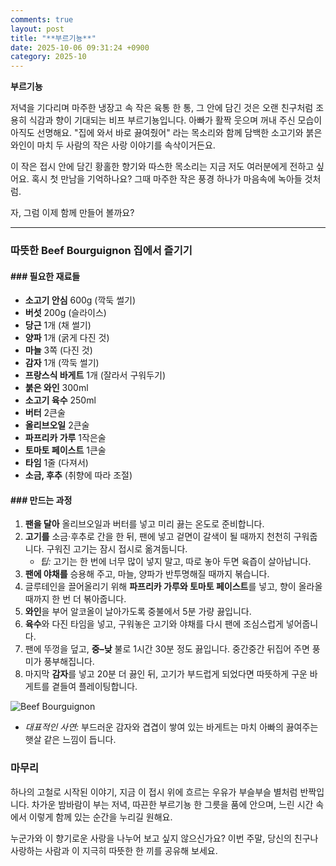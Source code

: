 ```yaml
---
comments: true
layout: post
title: "**부르기뇽**"
date: 2025-10-06 09:31:24 +0900
category: 2025-10
---
```


**부르기뇽**

저녁을 기다리며 마주한 냉장고 속 작은 육통 한 통, 그 안에 담긴 것은 오랜 친구처럼 조용히 식감과 향이 기대되는 비프 부르기뇽입니다. 아빠가 활짝 웃으며 꺼내 주신 모습이 아직도 선명해요. "집에 와서 바로 끓여줬어" 라는 목소리와 함께 담백한 소고기와 붉은 와인이 마치 두 사람의 작은 사랑 이야기를 속삭이거든요.  

이 작은 접시 안에 담긴 황홀한 향기와 따스한 목소리는 지금 저도 여러분에게 전하고 싶어요. 혹시 첫 만남을 기억하나요? 그때 마주한 작은 풍경 하나가 마음속에 녹아들 것처럼. 

자, 그럼 이제 함께 만들어 볼까요?

---

### 따뜻한 Beef Bourguignon 집에서 즐기기

#### ### 필요한 재료들

- **소고기 안심** 600g (깍둑 썰기)  
- **버섯** 200g (슬라이스)  
- **당근** 1개 (채 썰기)  
- **양파** 1개 (굵게 다진 것)  
- **마늘** 3쪽 (다진 것)  
- **감자** 1개 (깍둑 썰기)  
- **프랑스식 바게트** 1개 (잘라서 구워두기)  
- **붉은 와인** 300ml  
- **소고기 육수** 250ml  
- **버터** 2큰술  
- **올리브오일** 2큰술  
- **파프리카 가루** 1작은술  
- **토마토 페이스트** 1큰술  
- **타임** 1줄 (다져서)  
- **소금, 후추** (취향에 따라 조절)  

#### ### 만드는 과정
1. **팬을 달아** 올리브오일과 버터를 넣고 미리 끓는 온도로 준비합니다.  
2. **고기를** 소금·후추로 간을 한 뒤, 팬에 넣고 겉면이 갈색이 될 때까지 천천히 구워줍니다. 구워진 고기는 잠시 접시로 옮겨둡니다.  
   - *팁:* 고기는 한 번에 너무 많이 넣지 말고, 따로 놓아 두면 육즙이 살아납니다.  
3. **팬에 야채를** 승용해 주고, 마늘, 양파가 반투명해질 때까지 볶습니다.  
4. 글루테인을 끌어올리기 위해 **파프리카 가루와 토마토 페이스트**를 넣고, 향이 올라올 때까지 한 번 더 볶아줍니다.  
5. **와인**을 부어 알코올이 날아가도록 중불에서 5분 가량 끓입니다.  
6. **육수**와 다진 타임을 넣고, 구워놓은 고기와 야채를 다시 팬에 조심스럽게 넣어줍니다.  
7. 팬에 뚜껑을 덮고, **중–낮** 불로 1시간 30분 정도 끓입니다. 중간중간 뒤집어 주면 풍미가 풍부해집니다.  
8. 마지막 **감자**를 넣고 20분 더 끓인 뒤, 고기가 부드럽게 되었다면 따뜻하게 구운 바게트를 곁들여 플레이팅합니다.  

![Beef Bourguignon](https://www.themealdb.com/images/media/meals/vtqxtu1511784197.jpg)

- *대표적인 사연:* 부드러운 감자와 겹겹이 쌓여 있는 바게트는 마치 아빠의 끓여주는 햇살 같은 느낌이 듭니다.  

### 마무리

하나의 고철로 시작된 이야기, 지금 이 접시 위에 흐르는 우유가 부슬부슬 별처럼 반짝입니다. 차가운 밤바람이 부는 저녁, 따끈한 부르기뇽 한 그릇을 품에 안으며, 느린 시간 속에서 이렇게 함께 있는 순간을 누리길 원해요.  

누군가와 이 향기로운 사랑을 나누어 보고 싶지 않으신가요? 이번 주말, 당신의 친구나 사랑하는 사람과 이 지극히 따뜻한 한 끼를 공유해 보세요.